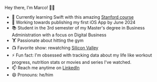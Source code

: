 Hey there, I’m Marco! 👋🏽

- 🌱 Currently learning Swift with this amazing [Stanford course](https://cs193p.sites.stanford.edu/2023)
- 🔭 Working towards publishing my first iOS App by June 2024
- 📚 Student in the 3rd semester of my Master's degree in Business Administration with a focus on Digital Business
- 🏋️ Passionate about hitting the gym
- 📺 Favorite show: rewatching [Silicon Valley](https://www.hbo.com/silicon-valley)
- ⚡ Fun fact: I'm obsessed with tracking data about my life like workout progress, nutrition stats or movies and series I've watched.
- 📫 Reach me anytime on [LinkedIn](https://www.linkedin.com/in/marcobrembs)
- 😄 Pronouns: he/him
